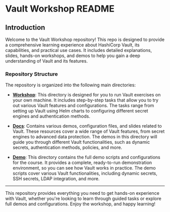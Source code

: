 # Vault Workshop README

## Introduction

Welcome to the Vault Workshop repository! This repo is designed to provide a comprehensive learning experience about HashiCorp Vault, its capabilities, and practical use cases. It includes detailed explanations, slides, hands-on workshops, and demos to help you gain a deep understanding of Vault and its features.

### Repository Structure

The repository is organized into the following main directories:

- **[Workshop](./workshop/tasks.md)**: This directory is designed for you to run Vault exercises on your own machine. It includes step-by-step tasks that allow you to try out various Vault features and configurations. The tasks range from setting up Vault using Helm charts to configuring different secret engines and authentication methods.

- **[Docs](./Docs/)**: Contains various demos, configuration files, and slides related to Vault. These resources cover a wide range of Vault features, from secret engines to advanced data protection. The demos in this directory will guide you through different Vault functionalities, such as dynamic secrets, authentication methods, policies, and more.

- **[Demo](./Demo/Readme.md)**: This directory contains the full demo scripts and configurations for the course. It provides a complete, ready-to-run demonstration environment, so you can see how Vault works in practice. The demo scripts cover various Vault functionalities, including dynamic secrets, SSH secrets, LDAP integration, and more.

---

This repository provides everything you need to get hands-on experience with Vault, whether you're looking to learn through guided tasks or explore full demos and configurations. Enjoy the workshop, and happy learning!